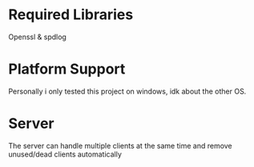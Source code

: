 


# Required Libraries
Openssl & spdlog

# Platform Support
Personally i only tested this project on windows, idk about the other OS.

# Server
The server can handle multiple clients at the same time and remove unused/dead clients automatically
